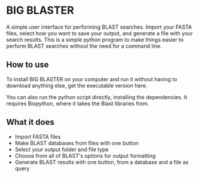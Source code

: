 # BIG BLASTER
A simple user interface for performing BLAST searches. 
Import your FASTA files, select how you want to save your output, and generate a file with your search results.
This is a simple python program to make things easier to perform BLAST searches without the need for a command line.

## How to use
To install BIG BLASTER on your computer and run it without having to download anything else, get the executable version here. 

You can also run the python script directly, installing the dependencies. It requires Biopython, where it takes the Blast libraries from.

## What it does 
- Import FASTA files 
- Make BLAST databases from files with one button 
- Select your output folder and file type
- Choose from all of BLAST's options for output formatting
- Generate BLAST results with one button, from a database and a file as query 
